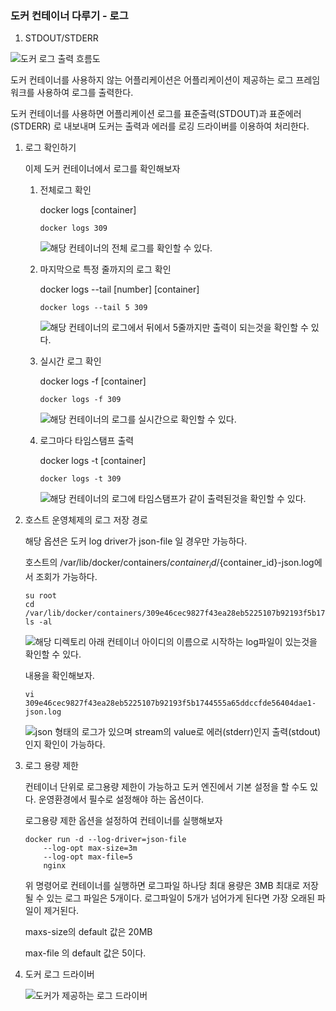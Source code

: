 
### 도커 컨테이너 다루기 - 로그

1. STDOUT/STDERR

![도커 로그 출력 흐름도](https://s3.us-west-2.amazonaws.com/secure.notion-static.com/e25b92ce-63f3-4fea-80b7-5eaba60159c6/Untitled.png?X-Amz-Algorithm=AWS4-HMAC-SHA256&X-Amz-Content-Sha256=UNSIGNED-PAYLOAD&X-Amz-Credential=AKIAT73L2G45EIPT3X45%2F20230929%2Fus-west-2%2Fs3%2Faws4_request&X-Amz-Date=20230929T130357Z&X-Amz-Expires=3600&X-Amz-Signature=916854058112d1fbda534f98f9132ef89b884b26c057e8cf39ba969bed42d040&X-Amz-SignedHeaders=host&x-id=GetObject)


도커 컨테이너를 사용하지 않는 어플리케이션은 어플리케이션이 제공하는 로그 프레임워크를 사용하여 로그를 출력한다.


도커 컨테이너를 사용하면 어플리케이션 로그를 표준출력(STDOUT)과 표준에러(STDERR) 로 내보내며 도커는 출력과 에러를 로깅 드라이버를 이용하여 처리한다.

1. 로그 확인하기

	이제 도커 컨테이너에서 로그를 확인해보자

	1. 전체로그 확인

		docker logs [container]


		```shell
		docker logs 309
		```


		![해당 컨테이너의 전체 로그를 확인할 수 있다.](https://s3.us-west-2.amazonaws.com/secure.notion-static.com/b059194c-27e6-465b-ac56-fe711fcb11f4/Untitled.png?X-Amz-Algorithm=AWS4-HMAC-SHA256&X-Amz-Content-Sha256=UNSIGNED-PAYLOAD&X-Amz-Credential=AKIAT73L2G45EIPT3X45%2F20230929%2Fus-west-2%2Fs3%2Faws4_request&X-Amz-Date=20230929T130357Z&X-Amz-Expires=3600&X-Amz-Signature=fb861a5f09e47e7a3be5d14c93c10b0f5857cfcff55dddd5cb8f44428f8d52df&X-Amz-SignedHeaders=host&x-id=GetObject)

	2. 마지막으로 특정 줄까지의 로그 확인

		docker logs --tail [number] [container]


		```shell
		docker logs --tail 5 309
		```


		![해당 컨테이너의 로그에서 뒤에서 5줄까지만 출력이 되는것을 확인할 수 있다.](https://s3.us-west-2.amazonaws.com/secure.notion-static.com/693dfd0a-1355-4b2a-8973-849a95b92354/Untitled.png?X-Amz-Algorithm=AWS4-HMAC-SHA256&X-Amz-Content-Sha256=UNSIGNED-PAYLOAD&X-Amz-Credential=AKIAT73L2G45EIPT3X45%2F20230929%2Fus-west-2%2Fs3%2Faws4_request&X-Amz-Date=20230929T130357Z&X-Amz-Expires=3600&X-Amz-Signature=9b0f36c0d651fd9184dc7ca10fa3d2fa3eccca26c321334509c3c39f819f0794&X-Amz-SignedHeaders=host&x-id=GetObject)

	3. 실시간 로그 확인

		docker logs -f [container]


		```shell
		docker logs -f 309
		```


		![해당 컨테이너의 로그를 실시간으로 확인할 수 있다.](https://s3.us-west-2.amazonaws.com/secure.notion-static.com/38b16851-4a5b-4321-b1c9-a0dee8c49953/Untitled.png?X-Amz-Algorithm=AWS4-HMAC-SHA256&X-Amz-Content-Sha256=UNSIGNED-PAYLOAD&X-Amz-Credential=AKIAT73L2G45EIPT3X45%2F20230929%2Fus-west-2%2Fs3%2Faws4_request&X-Amz-Date=20230929T130358Z&X-Amz-Expires=3600&X-Amz-Signature=a7aebca5efdec73787a423c02f8653099884ed93f55393eba1c1a562f98dc411&X-Amz-SignedHeaders=host&x-id=GetObject)

	4. 로그마다 타임스탬프 출력

		docker logs -t [container]


		```shell
		docker logs -t 309
		```


		![해당 컨테이너의 로그에 타임스탬프가 같이 출력된것을 확인할 수 있다.](https://s3.us-west-2.amazonaws.com/secure.notion-static.com/e296edf5-4444-4873-bb52-ef0495d39d90/Untitled.png?X-Amz-Algorithm=AWS4-HMAC-SHA256&X-Amz-Content-Sha256=UNSIGNED-PAYLOAD&X-Amz-Credential=AKIAT73L2G45EIPT3X45%2F20230929%2Fus-west-2%2Fs3%2Faws4_request&X-Amz-Date=20230929T130358Z&X-Amz-Expires=3600&X-Amz-Signature=a76037b5f545827552177bcd0d0ce62b1b83b095f6ba8635cf451c56971be6a2&X-Amz-SignedHeaders=host&x-id=GetObject)

2. 호스트 운영체제의 로그 저장 경로

	해당 옵션은 도커 log driver가 json-file 일 경우만 가능하다.


	호스트의 /var/lib/docker/containers/${container_id}/${container_id}-json.log에서 조회가 가능하다.


	```shell
	su root
	cd /var/lib/docker/containers/309e46cec9827f43ea28eb5225107b92193f5b1744555a65ddccfde56404dae1
	ls -al
	```


	![해당 디렉토리 아래 컨테이너 아이디의 이름으로 시작하는 log파일이 있는것을 확인할 수 있다.](https://s3.us-west-2.amazonaws.com/secure.notion-static.com/f9f7e1c6-94f9-47ee-9db5-c1fdeee453c3/Untitled.png?X-Amz-Algorithm=AWS4-HMAC-SHA256&X-Amz-Content-Sha256=UNSIGNED-PAYLOAD&X-Amz-Credential=AKIAT73L2G45EIPT3X45%2F20230929%2Fus-west-2%2Fs3%2Faws4_request&X-Amz-Date=20230929T130359Z&X-Amz-Expires=3600&X-Amz-Signature=74964cb49841fb1b4c46f2498ba72767e9203b5e80885a7964daa26cb5dca802&X-Amz-SignedHeaders=host&x-id=GetObject)


	내용을 확인해보자.


	```shell
	vi 309e46cec9827f43ea28eb5225107b92193f5b1744555a65ddccfde56404dae1-json.log
	```


	![json 형태의 로그가 있으며 stream의 value로 에러(stderr)인지 출력(stdout)인지 확인이 가능하다.](https://s3.us-west-2.amazonaws.com/secure.notion-static.com/940d883c-13f2-40d2-88a9-4a304afe0363/Untitled.png?X-Amz-Algorithm=AWS4-HMAC-SHA256&X-Amz-Content-Sha256=UNSIGNED-PAYLOAD&X-Amz-Credential=AKIAT73L2G45EIPT3X45%2F20230929%2Fus-west-2%2Fs3%2Faws4_request&X-Amz-Date=20230929T130359Z&X-Amz-Expires=3600&X-Amz-Signature=b27258e4424d9bd133a1e844cc2aca6f5432321ebb6d60434e4dcc215b9b7638&X-Amz-SignedHeaders=host&x-id=GetObject)

3. 로그 용량 제한

	컨테이너 단위로 로그용량 제한이 가능하고 도커 엔진에서 기본 설정을 할 수도 있다. 운영환경에서 필수로 설정해야 하는 옵션이다.


	로그용량 제한 옵션을 설정하여 컨테이너를 실행해보자


	```shell
	docker run -d --log-driver=json-file
		--log-opt max-size=3m
		--log-opt max-file=5
		nginx
	```


	위 명령어로 컨테이너를 실행하면 로그파일 하나당 최대 용량은 3MB 최대로 저장될 수 있는 로그 파일은 5개이다. 로그파일이 5개가 넘어가게 된다면 가장 오래된 파일이 제거된다.


	maxs-size의 default 값은 20MB


	max-file 의 default 값은 5이다.

4. 도커 로그 드라이버

	![도커가 제공하는 로그 드라이버](https://s3.us-west-2.amazonaws.com/secure.notion-static.com/f346a710-3894-4398-8163-5dc17b856f2b/Untitled.png?X-Amz-Algorithm=AWS4-HMAC-SHA256&X-Amz-Content-Sha256=UNSIGNED-PAYLOAD&X-Amz-Credential=AKIAT73L2G45EIPT3X45%2F20230929%2Fus-west-2%2Fs3%2Faws4_request&X-Amz-Date=20230929T130359Z&X-Amz-Expires=3600&X-Amz-Signature=929207a4fcbf1c73c9b29b072185db00bf252b36abcdc1b734e547c53fac6cae&X-Amz-SignedHeaders=host&x-id=GetObject)

